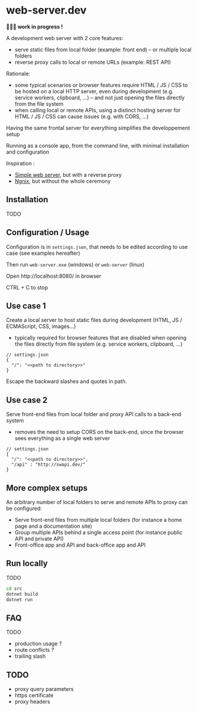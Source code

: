 # web-server.dev

**👨🏽‍💻 work in progress !**

A development web server with 2 core features:
- serve static files from local folder (example: front end) – or multiple local folders
- reverse proxy calls to local or remote URLs (example: REST API)

Rationale:
- some typical scenarios or browser features require HTML / JS / CSS to be hosted on a local HTTP server, even during development (e.g. service workers, clipboard, ...) – and not just opening the files directly from the file system
- when calling local or remote APIs, using a distinct hosting server for HTML / JS / CSS can cause issues (e.g. with CORS, ...)

Having the same frontal server for everything simplifies the developpement setup

Running as a console app, from the command line, with minimal installation and configuration

Inspiration :
- [Simple web server](https://simplewebserver.org/), but with a reverse proxy
- [Ngnix](https://nginx.org/en/), but without the whole ceremony

## Installation

TODO

## Configuration / Usage

Configuration is in `settings.json`, that needs to be edited according to use case (see examples hereafter)

Then run `web-server.exe` (windows) or `web-server` (linux)

Open http://localhost:8080/ in browser

CTRL + C to stop

## Use case 1

Create a local server to host static files during development (HTML, JS / ECMAScript, CSS, images...)
- typically required for browser features that are disabled when opening the files directly from file system (e.g. service workers, clipboard, ...)

```jsonc
// settings.json
{
  "/": "<<path to directory>>"
}
```

Escape the backward slashes and quotes in path.

## Use case 2

Serve front-end files from local folder and proxy API calls to a back-end system
- removes the need to setup CORS on the back-end, since the browser sees everything as a single web server

```jsonc
// settings.json
{
  "/": "<<path to directory>>",
  "/api" : "http://swapi.dev/"
}
```

## More complex setups

An arbitrary number of local folders to serve and remote APIs to proxy can be configured:
- Serve front-end files from multiple local folders (for instance a home page and a documentation site)
- Group multiple APIs behind a single access point (for instance public API and private API)
- Front-office app and API and back-office app and API

## Run locally

TODO

```bash
cd src
dotnet build
dotnet run
```

## FAQ

TODO

- production usage ?
- route conflicts ?
- trailing slash

## TODO

- proxy query parameters
- https certificate
- proxy headers
